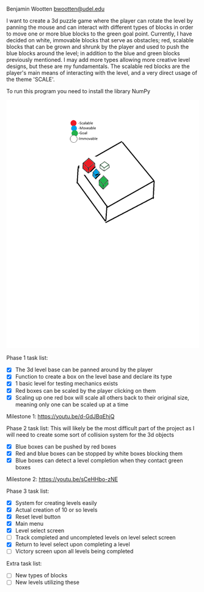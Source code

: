 Benjamin Wootten
bwootten@udel.edu

I want to create a 3d puzzle game where the player can rotate the level
by panning the mouse and can interact with different types of blocks in order to
move one or more blue blocks to the green goal point.
Currently, I have decided on white, immovable blocks that serve as obstacles;
red, scalable blocks that can be grown and shrunk by the player and used to push the
blue blocks around the level; in addition to the blue and green blocks previously
mentioned. I may add more types allowing more creative level designs,
but these are my fundamentals.
The scalable red blocks are the player's main means of interacting with the level,
and a very direct usage of the theme 'SCALE'.

To run this program you need to install the library NumPy

![Sketch demonstrating the level with each type of block present](https://github.com/BenjaminWootten/Final-Project-CISC-108-honors/blob/main/Images/CISC108%20final%20project%20sketch.png)

Phase 1 task list:
- [x] The 3d level base can be panned around by the player
- [x] Function to create a box on the level base and declare its type
- [x] 1 basic level for testing mechanics exists
- [x] Red boxes can be scaled by the player clicking on them
- [x] Scaling up one red box will scale all others back to their original size,
        meaning only one can be scaled up at a time

Milestone 1: https://youtu.be/d-GdJBqEhjQ

Phase 2 task list:
This will likely be the most difficult part of the project as I will need to create
some sort of collision system for the 3d objects
- [x] Blue boxes can be pushed by red boxes
- [x] Red and blue boxes can be stopped by white boxes blocking them
- [x] Blue boxes can detect a level completion when they contact green boxes

Milestone 2: https://youtu.be/sCeHHbo-zNE

Phase 3 task list:
- [x] System for creating levels easily
- [x] Actual creation of 10 or so levels
- [x] Reset level button
- [x] Main menu
- [x] Level select screen
- [ ] Track completed and uncompleted levels on level select screen
- [x] Return to level select upon completing a level
- [ ] Victory screen upon all levels being completed

Extra task list:
- [ ] New types of blocks
- [ ] New levels utilizing these